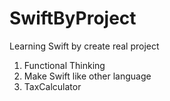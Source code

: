 # SwiftByProject
Learning Swift by create real project

1. Functional Thinking
2. Make Swift like other language
3. TaxCalculator

